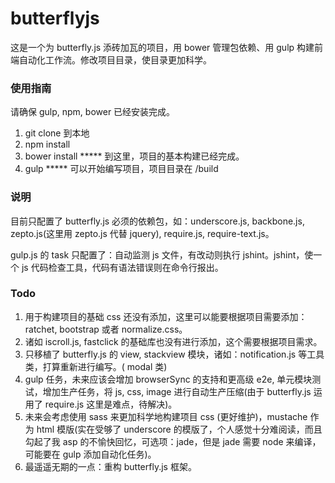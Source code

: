 # butterflyjs

这是一个为 butterfly.js 添砖加瓦的项目，用 bower 管理包依赖、用 gulp 构建前端自动化工作流。修改项目目录，使目录更加科学。

### 使用指南

请确保 gulp, npm, bower 已经安装完成。

1. git clone 到本地
2. npm install
3. bower install  ***** 到这里，项目的基本构建已经完成。
4. gulp           ***** 可以开始编写项目，项目目录在 /build

### 说明

目前只配置了 butterfly.js 必须的依赖包，如：underscore.js, backbone.js, zepto.js(这里用 zepto.js 代替 jquery), require.js, require-text.js。

gulp.js 的 task 只配置了：自动监测 js 文件，有改动则执行 jshint。jshint，使一个 js 代码检查工具，代码有语法错误则在命令行报出。

### Todo

1. 用于构建项目的基础 css 还没有添加，这里可以能要根据项目需要添加：ratchet, bootstrap 或者 normalize.css。
2. 诸如 iscroll.js, fastclick 的基础库也没有进行添加，这个需要根据项目需求。
3. 只移植了 butterfly.js 的 view, stackview 模块，诸如：notification.js 等工具类，打算重新进行编写。( modal 类)
4. gulp 任务，未来应该会增加 browserSync 的支持和更高级 e2e, 单元模块测试，增加生产任务，将 js, css, image 进行自动生产压缩(由于 butterfly.js 运用了 require.js 这里是难点，待解决)。 
5. 未来会考虑使用 sass 来更加科学地构建项目 css (更好维护)，mustache 作为 html 模版(实在受够了 underscore 的模版了，个人感觉十分难阅读，而且勾起了我 asp 的不愉快回忆，可选项：jade，但是 jade 需要 node 来编译，可能要在 gulp 添加自动化任务)。
6. 最遥遥无期的一点：重构 butterfly.js 框架。
